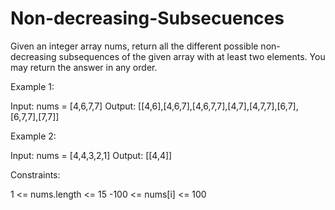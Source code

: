 # Non-decreasing-Subsecuences

Given an integer array nums, return all the different possible non-decreasing subsequences of the given array with at least two elements. You may return the answer in any order.

 

Example 1:

Input: nums = [4,6,7,7]
Output: [[4,6],[4,6,7],[4,6,7,7],[4,7],[4,7,7],[6,7],[6,7,7],[7,7]]

Example 2:

Input: nums = [4,4,3,2,1]
Output: [[4,4]]
 

Constraints:

1 <= nums.length <= 15
-100 <= nums[i] <= 100
